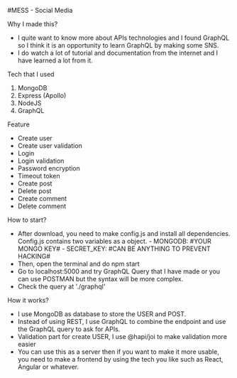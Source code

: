 #MESS - Social Media 

Why I made this?
- I quite want to know more about APIs technologies and I found GraphQL so I think it is an opportunity to learn GraphQL by making some SNS.
- I do watch a lot of tutorial and documentation from the internet and I have learned a lot from it.

Tech that I used
1. MongoDB
2. Express (Apollo)
3. NodeJS
4. GraphQL

Feature
- Create user
- Create user validation
- Login
- Login validation
- Password encryption
- Timeout token
- Create post
- Delete post
- Create comment
- Delete comment

How to start?
- After download, you need to make config.js and install all dependencies.
  Config.js contains two variables as a object. - MONGODB: #YOUR MONGO KEY# - SECRET_KEY: #CAN BE ANYTHING TO PREVENT HACKING#
- Then, open the terminal and do npm start
- Go to localhost:5000 and try GraphQL Query that I have made or you can use POSTMAN but the syntax will be more complex.
- Check the query at './graphql'

How it works?
- I use MongoDB as database to store the USER and POST.
- Instead of using REST, I use GraphQL to combine the endpoint and use the GraphQL query to ask for APIs.
- Validation part for create USER, I use @hapi/joi to make validation more easier
- You can use this as a server then if you want to make it more usable, you need to make a frontend by using the tech you like such as React, Angular or whatever.
